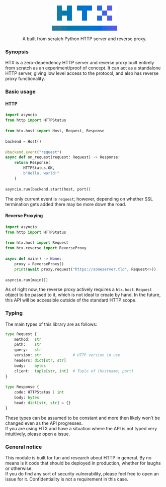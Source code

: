 <div align = "center">

![HTX Logo](.github/htx.png)

A built from scratch Python HTTP server and reverse proxy.

</div>

### Synopsis

HTX is a zero-dependency HTTP server and reverse proxy built entirely from scratch as an experiment/proof of concept. It can act as a standalone HTTP server, giving low level access to the protocol, and also has reverse proxy functionality.

### Basic usage

#### HTTP

```py
import asyncio
from http import HTTPStatus

from htx.host import Host, Request, Response

backend = Host()

@backend.event("request")
async def on_request(request: Request) -> Response:
    return Response(
        HTTPStatus.OK,
        b"Hello, world!"
    )

asyncio.run(backend.start(host, port))
```

The only current event is `request`; however, depending on whether SSL termination gets added there may be more down the road.

#### Reverse Proxying

```py
import asyncio
from http import HTTPStatus

from htx.host import Request
from htx.reverse import ReverseProxy

async def main() -> None:
    proxy = ReverseProxy()
    print(await proxy.request("https://someserver.tld", Request<>))

asyncio.run(main())
```

As of right now, the reverse proxy actively requires a `htx.host.Request` object to be passed to it, which is not ideal to create by hand. In the future, this API will be accessible outside of the standard HTTP scope.

### Typing

The main types of this library are as follows:

```py
type Request {
    method:  str
    path:    str
    query:   str
    version: str              # HTTP version in use
    headers: dict[str, str]
    body:    bytes
    client:  tuple[str, int]  # Tuple of (hostname, port)
}

type Response {
    code: HTTPStatus | int
    body: bytes
    head: dict[str, str] = {}
}
```

These types can be assumed to be constant and more then likely won't be changed even as the API progresses.  
If you are using HTX and have a situation where the API is not typed very intuitively, please open a issue.

### General notice

This module is built for fun and research about HTTP in general. By no means is it code that should be deployed in production, whether for laughs or otherwise.  
If you do find any sort of security vulnerability, please feel free to open an issue for it. Confidentiality is not a requirement in this case.
